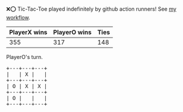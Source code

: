 :x::o: Tic-Tac-Toe played indefinitely by github action runners! See [my workflow](.github/workflows/play.yaml).

|PlayerX wins|PlayerO wins|Ties|
|-|-|-|
|355|317|148|

PlayerO's turn.

<pre>
+---+---+---+
|   | X |   |
+---+---+---+
| O | X | X |
+---+---+---+
| O |   |   |
+---+---+---+
</pre>